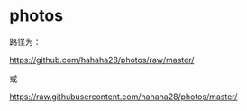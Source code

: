 # photos

路径为：

https://github.com/hahaha28/photos/raw/master/

或

https://raw.githubusercontent.com/hahaha28/photos/master/
